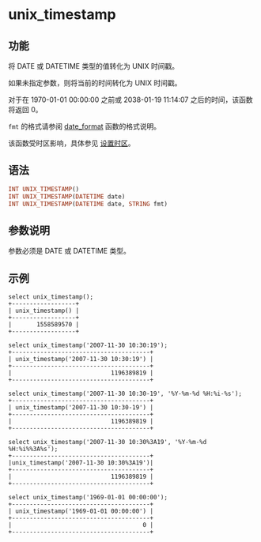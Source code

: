 # unix_timestamp

## 功能

将 DATE 或 DATETIME 类型的值转化为 UNIX 时间戳。

如果未指定参数，则将当前的时间转化为 UNIX 时间戳。

对于在 1970-01-01 00:00:00 之前或 2038-01-19 11:14:07 之后的时间，该函数将返回 0。

`fmt` 的格式请参阅 [date_format](./date_format.md) 函数的格式说明。

该函数受时区影响，具体参见 [设置时区](../../../using_starrocks/timezone.md)。

## 语法

```Haskell
INT UNIX_TIMESTAMP()
INT UNIX_TIMESTAMP(DATETIME date)
INT UNIX_TIMESTAMP(DATETIME date, STRING fmt)
```

## 参数说明

参数必须是 DATE 或 DATETIME 类型。

## 示例

```Plain Text
select unix_timestamp();
+------------------+
| unix_timestamp() |
+------------------+
|       1558589570 |
+------------------+

select unix_timestamp('2007-11-30 10:30:19');
+---------------------------------------+
| unix_timestamp('2007-11-30 10:30:19') |
+---------------------------------------+
|                            1196389819 |
+---------------------------------------+

select unix_timestamp('2007-11-30 10:30-19', '%Y-%m-%d %H:%i-%s');
+---------------------------------------+
| unix_timestamp('2007-11-30 10:30-19') |
+---------------------------------------+
|                            1196389819 |
+---------------------------------------+

select unix_timestamp('2007-11-30 10:30%3A19', '%Y-%m-%d %H:%i%%3A%s');
+---------------------------------------+
|unix_timestamp('2007-11-30 10:30%3A19')|
+---------------------------------------+
|                            1196389819 |
+---------------------------------------+

select unix_timestamp('1969-01-01 00:00:00');
+---------------------------------------+
| unix_timestamp('1969-01-01 00:00:00') |
+---------------------------------------+
|                                     0 |
+---------------------------------------+
```
